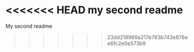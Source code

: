 <<<<<<< HEAD
my second readme
=======
My second readme 


>>>>>>> 23dd218969a217e783b743e876ee6fc2e0e573b9
